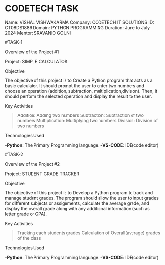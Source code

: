 # CODETECH TASK
Name: VISHAL VISHWAKARMA
Company: CODETECH IT SOLUTIONS
ID: CT08DS1886
Domain: PYTHON PROGRAMMING
Duration: June to July 2024
Mentor: SRAVANIO GOUNI


#TASK-1  


Overview of the Project #1



Project: SIMPLE CALCULATOR

Objective

The objective of this project is to Create a Python program that acts as a basic calculator. It should prompt the user to
enter two numbers and choose an operation (addition, subtraction, multiplication,division). Then, it should perform the 
selected operation and display the result to the user.

Key Activities

> Addition: Adding two numbers
> Subtraction: Subtraction of two numbers
> Multiplication: Multiplying two numbers
> Division: Division of two numbers


Technologies Used

-**Python**: The Primary Programming language.
-**VS-CODE**: IDE(code editor)


#TASK-2

Overview of the Project #2

Project: STUDENT GRADE TRACKER

Objective

The objective of this project is to Develop a Python program to track and manage student grades. The
program should allow the user to input grades for different subjects or
assignments, calculate the average grade, and display the overall
grade along with any additional information (such as letter grade or
GPA).


Key Activities

>Tracking each students grades
>Calculation of Overall(average) grades of the class  


Technologies Used

-**Python**: The Primary Programming language.
-**VS-CODE**: IDE(code editor)


